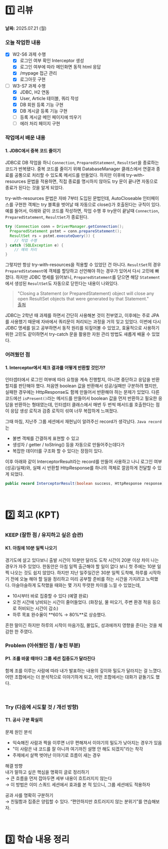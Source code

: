 # 1️⃣ 리뷰
**날짜:** 2025.07.21 (월)

### 오늘 작업한 내용

- [x] W2-S6 과제 수행
    - [x] 로그인 여부 확인 Interceptor 생성
    - [x] 로그인 여부에 따라 메인화면 동적 html 응답
    - [x] /mypage 접근 관리
    - [x] 로그아웃 구현
- [ ] W3-S7 과제 수행
    - [x] JDBC, H2 연동
    - [x] User, Article 테이블, 쿼리 작성
    - [x] DB 회원 등록 기능 구현
    - [x] DB 게시글 등록 기능 구현
    - [ ] 등록 게시글 메인 페이지에 띄우기
    - [ ] 에러 처리 페이지 구현
      <br/>

### 작업에서 배운 내용

#### 1. JDBC에서 중복 코드 줄이기
JDBC로 DB 작업을 하니 `Connection`, `PreparedStatement`, `ResultSet`을 종료하는 코드가 반복됐다.
중복 코드를 줄이기 위해 DatabaseManager 클래스에서 연결과 종료를 공통으로 처리할 수 있도록 메서드를 만들었다.
하지만 이후에 try-with-resources 문법을 적용하면,
직접 종료를 명시하지 않아도 try 문이 끝나면 자동으로 종료가 된다는 것을 알게 되었다.

try-with-resources 문법은 자바 7부터 도입된 문법인데,
AutoCloseable 인터페이스를 구현한 객체는 try 블록을 벗어날 때 자동으로 close()가 호출된다는 규칙이 있다.
예를 들어서, 아래와 같이 코드를 작성하면, 작업 수행 후 try문이 끝날때 `Connection`, `PreparedStatement`, `ResultSet`가 종료된다.

```java
try (Connection conn = DriverManager.getConnection();
  PreparedStatement pstmt = conn.prepareStatement();
  ResultSet rs = pstmt.executeQuery()) {
    // 작업 수행
} catch (SQLException e) {
    // 예외 처리
}
```
그렇지만 항상 try-with-resources을 적용할 수 있었던 건 아니다.
`ResultSet`의 경우 `PreparedStatement`에 객체를 할당하고 선언해야 하는 경우가 있어서 다시 고민에 빠졌다.
하지만 JDBC 명세를 읽어보니, `PreparedStatement`를 닫으면 해당 `Statement`에서 생성된 `ResultSet`도 자동으로 닫힌다는 내용이 나와있다.

> "Closing a Statement (or PreparedStatement) object will close any open ResultSet objects that were generated by that Statement."  
[출처](https://docs.oracle.com/javase/8/docs/api/java/sql/ResultSet.html)

JDBC는 2학년 때 과제를 하면서 간단히 사용해본 것이 전부였고, 이후에는 주로 JPA를 사용했기 때문에 자바에서 쿼리문이 처리되는 과정을 거의 잊고 있었다.
이번에 다시 JDBC 명세를 읽고 공부하면서 동작 원리를 되짚어볼 수 있었고,
효율적으로 사용하기 위한 고민도 같이하면서 try-catch 문을 활용한 자원 관리 방법도 새롭게 배울 수 있었다.
<br/>

### 어려웠던 점

#### 1. Interceptor에서 체크 결과를 어떻게 반환할 것인가?

인터셉터에서 로그인 여부에 따라 요청을 계속 진행할지, 아니면 중단하고 응답을 반환할지를 판단해야 했다.
처음엔 boolean 값을 반환해서 성공/실패만 구분하려 했지만, 실패한 경우에는 HttpResponse도 함께 만들어서 반환해야 하는 문제가 있었다.
다른 코드에선 `isPresent()`라는 메서드를 만들어서 boolean 값을 먼저 반환하고 필요한 응답을 반환하는 형태였는데,
인터셉터 클래스에서 매번 두 번씩 메서드를 호출한다는 점이 응답 생성 로직과 검증 로직이 섞여 너무 복잡하게 느껴졌다.

그때 마침, 지난주 그룹 세션에서 재현님이 알려주신 record가 생각났다.
`Java record`는
- 불변 객체를 간결하게 표현할 수 있고
- 생성자 / getter / toString() 등을 자동으로 만들어주는데다가
- 복잡한 데이터를 구조화 할 수 있다는 장점이 있다.

이후 아래와 같이 InterceptorResult라는 record를 만들어 사용하고 나니
로그인 여부(성공/실패)와, 실패 시 반환할 HttpResponse를 하나의 객체로 깔끔하게 전달할 수 있게 되었다.

```java
public record InterceptorResult(boolean success, HttpResponse response) {}
```

<br/>

#  2️⃣ 회고 (KPT)

### KEEP (잘한 점 / 유지하고 싶은 습관)

#### K1. 아침에 10분 일찍 나오기

경기도에 살고 있다보니 출발 시간이 10분만 달라도 도착 시간이 20분 이상 차이 나는 경우가 자주 있었다.
한동안은 아침 일찍 출근해야 할 일이 없다 보니 첫 주에는 10분 일찍 나오는 것도 쉽지 않았다.
하지만 지난 일주일간은 30분 일찍 도착해, 하루를 시작하기 전에 오늘 해야 할 일을 정리하고 미리 공부할 준비를 하는 시간을 가지려고 노력했다.
아슬아슬하게 도착했을 때와는 몇 가지 뚜렷한 차이를 느낄 수 있었는데,

- 10시부터 바로 집중할 수 있다 (예열 완료)
- 오전 시간에 낭비되는 시간이 줄어들었다.
  (화장실, 물 떠오기, 주변 환경 적응 등으로 허비되는 시간이 감소)
- 하루 목표 완수율이 **60% → 80%**로 상승했다.

흔한 말이긴 하지만 하루의 시작이 마음가짐, 몰입도, 성과에까지 영향을 준다는 것을 체감한 한 주였다.
<br/>

### Problem (아쉬웠던 점 / 놓친 부분)

#### P1. 조를 바꿀 때마다 그룹 세션 집중도가 달라진다

함께 조를 이루는 사람에 따라 내가 발표하는 내용의 깊이와 밀도가 달라지는 걸 느꼈다.
어떤 조합에서는 더 분석적으로 이야기하게 되고, 어떤 조합에서는 대화가 겉돌기도 했다.

<br/>

### Try (다음에 시도할 것 / 개선 방향)

#### T1. 공사 구분 확실히

문제 원인 분석  
- 익숙해진 사람과 짝을 이루면 너무 편해져서 이야기의 밀도가 낮아지는 경우가 있음
- "이 사람은 내 코드를 잘 아니까 여기까진 설명 안 해도 되겠지"라는 착각
- 주제에서 살짝 벗어난 이야기로 흐름이 새는 경우

해결 방향  
내가 말하고 싶은 핵심을 명확히 글로 정리하기  
→ 큰 흐름을 먼저 잡아두면 세부 내용이 흐트러지지 않는다  
→ 이 방법은 이미 스쿼드 세션에서 효과를 본 적 있으니, 그룹 세션에도 적용하자  

공과 사를 명확히 구분하기  
→ 친밀함과 집중은 양립할 수 있다. “편안하지만 흐트러지지 않는 분위기”를 연습해보자.  

<br/>

#  3️⃣ 학습 내용 정리

<br/>
